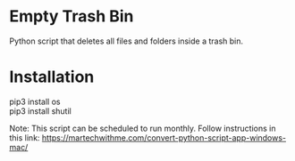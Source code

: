 # Empty Trash Bin
Python script that deletes all files and folders inside a trash bin.

# Installation
pip3 install os </br >
pip3 install shutil </br >

Note: This script can be scheduled to run monthly. Follow instructions in this link: https://martechwithme.com/convert-python-script-app-windows-mac/
